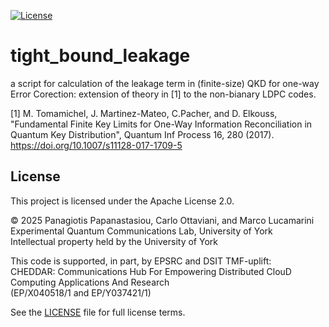 [![License](https://img.shields.io/badge/license-Apache_2.0-blue.svg)](./LICENSE)
# tight_bound_leakage
a script for calculation of the leakage term in (finite-size) QKD for one-way Error Corection: extension of theory in [1] to the non-bianary LDPC codes.

[1] M. Tomamichel, J. Martinez-Mateo, C.Pacher, and D. Elkouss, "Fundamental Finite Key Limits for One-Way
Information Reconciliation in Quantum Key Distribution", Quantum Inf Process 16, 280 (2017). https://doi.org/10.1007/s11128-017-1709-5

## License

This project is licensed under the Apache License 2.0.

© 2025 Panagiotis Papanastasiou, Carlo Ottaviani, and Marco Lucamarini  
Experimental Quantum Communications Lab, University of York  
Intellectual property held by the University of York

This code is supported, in part, by EPSRC and DSIT TMF-uplift:  
CHEDDAR: Communications Hub For Empowering Distributed ClouD Computing Applications And Research  
(EP/X040518/1 and EP/Y037421/1)

See the [LICENSE](./LICENSE) file for full license terms.
